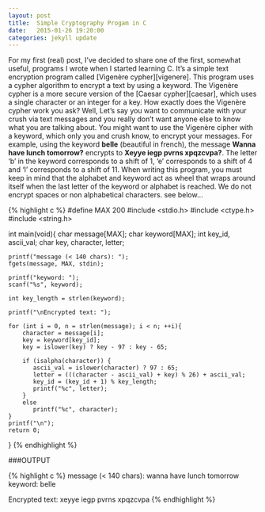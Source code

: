 ```yaml
---
layout: post
title:  Simple Cryptography Progam in C
date:   2015-01-26 19:20:00
categories: jekyll update
---
```


For my first (real) post, I’ve decided to share one of the first, somewhat useful, programs I wrote when I started learning C. It’s a simple text encryption program called [Vigenère cypher][vigenere]. This program uses a cypher algorithm to encrypt a text by using a keyword. The Vigenère cypher is a more secure version of the [Caesar cypher][caesar], which uses a single character or an integer for a key. How exactly does the  Vigenère cypher work you ask? Well, Let’s say you want to communicate with your crush  via text messages and you really don’t want anyone else to know what you are talking about. You might want to use the Vigenère cipher with a keyword, which only you and crush know, to encrypt your messages. For example, using the keyword __belle__ (beautiful in french), the message __Wanna have lunch tomorrow?__ encrypts to __Xeyye iegp pvrns xpqzcvpa?__. The letter ‘b’ in the keyword corresponds to a shift of 1, ‘e’ corresponds to a shift of 4 and ‘l’ corresponds to a shift of 11. When writing this program, you must keep in mind that the alphabet and keyword act as wheel that wraps around itself when the last letter of the keyword or alphabet is reached.  We do not encrypt spaces or non alphabetical characters. see below...

{% highlight c %}
#define MAX 200
#include <stdio.h>
#include <ctype.h>
#include <string.h>
 
int main(void){
    char message[MAX];
    char keyword[MAX]; 
    int key_id, ascii_val;
    char key, character, letter;

    printf("message (< 140 chars): ");
    fgets(message, MAX, stdin);
    
    printf("keyword: ");
    scanf("%s", keyword);

    int key_length = strlen(keyword);

    printf("\nEncrypted text: ");

    for (int i = 0, n = strlen(message); i < n; ++i){
        character = message[i];
        key = keyword[key_id];
        key = islower(key) ? key - 97 : key - 65;
         
        if (isalpha(character)) {
           ascii_val = islower(character) ? 97 : 65;
           letter = (((character - ascii_val) + key) % 26) + ascii_val;
           key_id = (key_id + 1) % key_length;
           printf("%c", letter);
        }
        else
           printf("%c", character);
    }
    printf("\n");
    return 0;
}
{% endhighlight %}

###OUTPUT

{% highlight c %}
message (< 140 chars): wanna have lunch tomorrow
keyword: belle

Encrypted text: xeyye iegp pvrns xpqzcvpa
{% endhighlight %}
